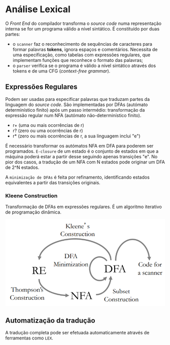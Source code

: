 # Análise Lexical

O *Front End* do compilador transforma o *source code* numa representação interna se for um programa válido a nível sintático. É constituído por duas partes:

- o `scanner` faz o reconhecimento de sequências de caracteres para formar palavras **tokens**, ignora espaços e comentários. Necessita de uma especificação, como tabelas com expressões regulares, que implementam funções que reconhece o formato das palavras;
- o `parser` verifica se o programa é válido a nível sintático através dos tokens e de uma CFG (*context-free grammar*).   

## Expressões Regulares

Podem ser usadas para especificar palavras que traduzam partes da linguagem do *source code*. São implementadas por DFAs (autómato determinístico finito) após um passo intermédio: transformação da expressão regular num NFA (autómato não-determinístico finito).

- r+ (uma ou mais ocorrências de r)
- r? (zero ou uma ocorrências de r)
- r* (zero ou mais ocorrências de r, a sua linguagem inclui "e")

É necessário transformar os autómatos NFA em DFA para poderem ser programados. `E-closure` de um estado é o conjunto de estados em que a máquina poderá estar a partir desse seguindo apenas transições "e". No pior dos casos, a tradução de um NFA com N estados pode originar um DFA de 2^N estados.

A `minimização de DFAs` é feita por refinamento, identificando estados equivalentes a partir das transições originais.

### Kleene Construction

Transformação de DFAs em expressões regulares. É um algoritmo iterativo de programação dinâmica. 

<p align="center">
    <img src="../Images/Lexical.png" alt="lexical">
</p>

## Automatização da tradução

A tradução completa pode ser efetuada automaticamente através de ferramentas como `LEX`.

<TODO>